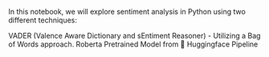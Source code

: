 In this notebook, we will explore sentiment analysis in Python using two different techniques:

VADER (Valence Aware Dictionary and sEntiment Reasoner) - Utilizing a Bag of Words approach.
Roberta Pretrained Model from 🤗 Huggingface Pipeline
